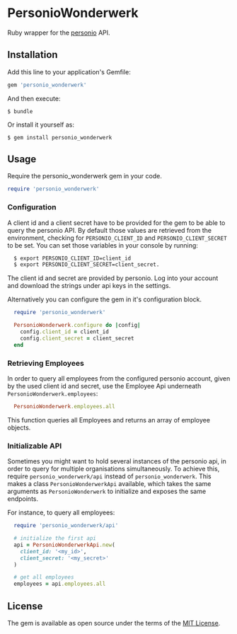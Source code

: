# PersonioWonderwerk

Ruby wrapper for the [personio](https://www.personio.de/) API.

## Installation

Add this line to your application's Gemfile:

```ruby
gem 'personio_wonderwerk'
```

And then execute:

    $ bundle

Or install it yourself as:

    $ gem install personio_wonderwerk

## Usage

Require the personio_wonderwerk gem in your code.

```ruby
require 'personio_wonderwerk'
```

### Configuration

A client id and a client secret have to be provided for the gem to be able to
query the personio API. By default those values are retrieved from the
environment, checking for `PERSONIO_CLIENT_ID` and `PERSONIO_CLIENT_SECRET` to
be set. You can set those variables in your console by running:

```bash
  $ export PERSONIO_CLIENT_ID=client_id
  $ export PERSONIO_CLIENT_SECRET=client_secret.
```

The client id and secret are provided by personio. Log into your account
and download the strings under api keys in the settings.

Alternatively you can configure the gem in it's configuration block.

```ruby
  require 'personio_wonderwerk'

  PersonioWonderwerk.configure do |config|
    config.client_id = client_id
    config.client_secret = client_secret
  end
```

### Retrieving Employees

In order to query all employees from the configured personio account, given by
the used client id and secret, use the Employee Api underneath
`PersonioWonderwerk.employees`:

```ruby
  PersonioWonderwerk.employees.all
```

This function queries all Employees and returns an array of employee objects.

### Initializable API

Sometimes you might want to hold several instances of the personio api, in order
to query for multiple organisations simultaneously.
To achieve this, require `personio_wonderwerk/api` instead of `personio_wonderwerk`.
This makes a class `PersonioWonderwerkApi` available, which takes the same
arguments as `PersonioWonderwerk` to initialize and exposes the same endpoints.

For instance, to query all employees:

```ruby
  require 'personio_wonderwerk/api'

  # initialize the first api
  api = PersonioWonderwerkApi.new(
    client_id: '<my_id>',
    client_secret: '<my_secret>'
  )

  # get all employees
  employees = api.employees.all
```

## License

The gem is available as open source under the terms of the [MIT License](http://opensource.org/licenses/MIT).
